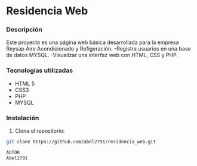 # Residencia Web

### Descripción 
Este proyecto es una página web básica desarrollada para la empresa
Reysap Aire Acondicionado y Refigeración.
 -Registra usuarios en una base de datos MYSQL.
 -Visualizar una interfaz web con HTML, CSS y PHP.

### Tecnologías utilizadas
 - HTML 5
 - CSS3
 - PHP
 - MYSQL

### Instalación  
1. Clona el repositorio:  
```bash
git clone https://github.com/abel2791/residencia_web.git

AUTOR
Abel2791
